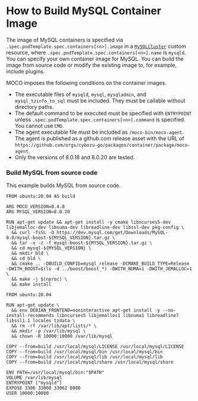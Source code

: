 How to Build MySQL Container Image
==================================

The image of MySQL containers is specified via `.spec.podTemplate.spec.containers[<n>].image` in a [`MySQLCluster`](crd_mysql_cluster.md) custom resource, where `.spec.podTemplate.spec.containers[<n>].name` is `mysqld`.
You can specify your own container image for MySQL.
You can build the image from source code or modify the existing image to, for example, include plugins.

MOCO imposes the following conditions on the container images.

* The executable files of `mysqld`, `mysql`, `mysqladmin`, and `mysql_tzinfo_to_sql` must be included.
  They must be callable without directory paths.
* The default command to be executed must be specified with `ENTRYPOINT` unless `.spec.podTemplate.spec.containers[<n>].command` is specified.
  You cannot use `CMD`.
* The agent executable file must be included as `/moco-bin/moco-agent`.
  The agent is published as a github.com release asset with the URL of `https://github.com/orgs/cybozu-go/packages/container/package/moco-agent`.
* Only the versions of 8.0.18 and 8.0.20 are tested.

### Build MySQL from source code

This example builds MySQL from source code.

```
FROM ubuntu:20.04 AS build

ARG MOCO_VERSION=0.4.0
ARG MYSQL_VERSION=8.0.20

RUN apt-get update && apt-get install -y cmake libncurses5-dev libjemalloc-dev libnuma-dev libreadline-dev libssl-dev pkg-config \
  && curl -fsSL -O https://dev.mysql.com/get/Downloads/MySQL-8.0/mysql-boost-${MYSQL_VERSION}.tar.gz \
  && tar -x -z -f mysql-boost-${MYSQL_VERSION}.tar.gz \
  && cd mysql-${MYSQL_VERSION} \
  && mkdir bld \
  && cd bld \
  && cmake .. -DBUILD_CONFIG=mysql_release -DCMAKE_BUILD_TYPE=Release -DWITH_BOOST=$(ls -d ../boost/boost_*) -DWITH_NUMA=1 -DWITH_JEMALLOC=1 \
  && make -j $(nproc) \
  && make install

FROM ubuntu:20.04

RUN apt-get update \
  && env DEBIAN_FRONTEND=noninteractive apt-get install -y --no-install-recommends libncurses5 libjemalloc1 libnuma1 libreadline7 libssl1.1 locales tzdata \
  && rm -rf /var/lib/apt/lists/* \
  && mkdir -p /var/lib/mysql \
  && chown -R 10000:10000 /var/lib/mysql

COPY --from=build /usr/local/mysql/LICENSE /usr/local/mysql/LICENSE
COPY --from=build /usr/local/mysql/bin /usr/local/mysql/bin
COPY --from=build /usr/local/mysql/lib /usr/local/mysql/lib
COPY --from=build /usr/local/mysql/share /usr/local/mysql/share

ENV PATH=/usr/local/mysql/bin:"$PATH"
VOLUME /var/lib/mysql
ENTRYPOINT ["mysqld"]
EXPOSE 3306 33060 33062 8080
USER 10000:10000
```
